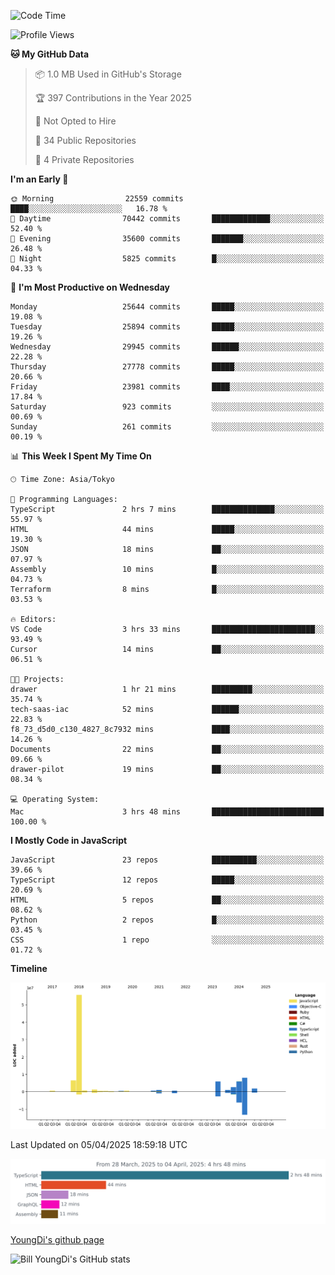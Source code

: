 <!--START_SECTION:waka-->
![Code Time](http://img.shields.io/badge/Code%20Time-1%2C274%20hrs%2048%20mins-blue)

![Profile Views](http://img.shields.io/badge/Profile%20Views-0-blue)

**🐱 My GitHub Data** 

> 📦 1.0 MB Used in GitHub's Storage 
 > 
> 🏆 397 Contributions in the Year 2025
 > 
> 🚫 Not Opted to Hire
 > 
> 📜 34 Public Repositories 
 > 
> 🔑 4 Private Repositories 
 > 
**I'm an Early 🐤** 

```text
🌞 Morning                22559 commits       ████░░░░░░░░░░░░░░░░░░░░░   16.78 % 
🌆 Daytime                70442 commits       █████████████░░░░░░░░░░░░   52.40 % 
🌃 Evening                35600 commits       ███████░░░░░░░░░░░░░░░░░░   26.48 % 
🌙 Night                  5825 commits        █░░░░░░░░░░░░░░░░░░░░░░░░   04.33 % 
```
📅 **I'm Most Productive on Wednesday** 

```text
Monday                   25644 commits       █████░░░░░░░░░░░░░░░░░░░░   19.08 % 
Tuesday                  25894 commits       █████░░░░░░░░░░░░░░░░░░░░   19.26 % 
Wednesday                29945 commits       ██████░░░░░░░░░░░░░░░░░░░   22.28 % 
Thursday                 27778 commits       █████░░░░░░░░░░░░░░░░░░░░   20.66 % 
Friday                   23981 commits       ████░░░░░░░░░░░░░░░░░░░░░   17.84 % 
Saturday                 923 commits         ░░░░░░░░░░░░░░░░░░░░░░░░░   00.69 % 
Sunday                   261 commits         ░░░░░░░░░░░░░░░░░░░░░░░░░   00.19 % 
```


📊 **This Week I Spent My Time On** 

```text
🕑︎ Time Zone: Asia/Tokyo

💬 Programming Languages: 
TypeScript               2 hrs 7 mins        ██████████████░░░░░░░░░░░   55.97 % 
HTML                     44 mins             █████░░░░░░░░░░░░░░░░░░░░   19.30 % 
JSON                     18 mins             ██░░░░░░░░░░░░░░░░░░░░░░░   07.97 % 
Assembly                 10 mins             █░░░░░░░░░░░░░░░░░░░░░░░░   04.73 % 
Terraform                8 mins              █░░░░░░░░░░░░░░░░░░░░░░░░   03.53 % 

🔥 Editors: 
VS Code                  3 hrs 33 mins       ███████████████████████░░   93.49 % 
Cursor                   14 mins             ██░░░░░░░░░░░░░░░░░░░░░░░   06.51 % 

🐱‍💻 Projects: 
drawer                   1 hr 21 mins        █████████░░░░░░░░░░░░░░░░   35.74 % 
tech-saas-iac            52 mins             ██████░░░░░░░░░░░░░░░░░░░   22.83 % 
f8_73_d5d0_c130_4827_8c7932 mins             ████░░░░░░░░░░░░░░░░░░░░░   14.26 % 
Documents                22 mins             ██░░░░░░░░░░░░░░░░░░░░░░░   09.66 % 
drawer-pilot             19 mins             ██░░░░░░░░░░░░░░░░░░░░░░░   08.34 % 

💻 Operating System: 
Mac                      3 hrs 48 mins       █████████████████████████   100.00 % 
```

**I Mostly Code in JavaScript** 

```text
JavaScript               23 repos            ██████████░░░░░░░░░░░░░░░   39.66 % 
TypeScript               12 repos            █████░░░░░░░░░░░░░░░░░░░░   20.69 % 
HTML                     5 repos             ██░░░░░░░░░░░░░░░░░░░░░░░   08.62 % 
Python                   2 repos             █░░░░░░░░░░░░░░░░░░░░░░░░   03.45 % 
CSS                      1 repo              ░░░░░░░░░░░░░░░░░░░░░░░░░   01.72 % 
```



**Timeline**

![Lines of Code chart](https://raw.githubusercontent.com/Youngdi/Youngdi/master/assets/bar_graph.png)


 Last Updated on 05/04/2025 18:59:18 UTC
<!--END_SECTION:waka-->

![wakatime](./images/stat.svg)

[YoungDi's github page](https://youngdi.github.io)

![Bill YoungDi's GitHub stats](https://github-readme-stats.vercel.app/api?username=youngdi&count_private=true&show_icons=true)
